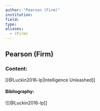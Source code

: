 ```yaml
---
author: "Pearson (Firm)"
institution:
field:
type:
aliases:
  - (Firm)
---
```


## Pearson (Firm)

### Content:
[[@Luckin2016-lp|Intelligence Unleashed]]

#### Bibliography:

![[@Luckin2016-lp]]